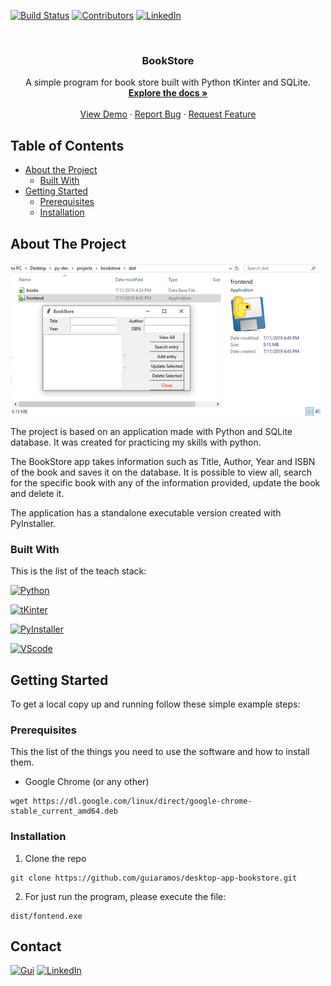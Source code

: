 <!-- PROJECT SHIELDS -->
[![Build Status][build-shield]]()
[![Contributors][contributors-shield]]()
[![LinkedIn][linkedin-shield]][linkedin-url]



<!-- PROJECT LOGO -->
<br />
<p align="center">

  <h3 align="center">BookStore</h3>

  <p align="center">
    A simple program for book store built with Python tKinter and SQLite.
    <br />
    <a href="https://github.com/guiaramos/desktop-app-bookstore"><strong>Explore the docs »</strong></a>
    <br />
    <br />
    <a href="https://github.com/guiaramos/desktop-app-bookstore">View Demo</a>
    ·
    <a href="https://github.com/guiaramos/desktop-app-bookstore/issues">Report Bug</a>
    ·
    <a href="https://github.com/guiaramos/desktop-app-bookstore/issues">Request Feature</a>
  </p>
</p>



<!-- TABLE OF CONTENTS -->
## Table of Contents

* [About the Project](#about-the-project)
  * [Built With](#built-with)
* [Getting Started](#getting-started)
  * [Prerequisites](#prerequisites)
  * [Installation](#installation)



<!-- ABOUT THE PROJECT -->
## About The Project

![Product Name Screen Shot][product-screenshot]

The project is based on an application made with Python and SQLite database. It was created for practicing my skills with python.

The BookStore app takes information such as Title, Author, Year and ISBN of the book and saves it on the database. It is possible to view all, search for the specific book with any of the information provided, update the book and delete it.

The application has a standalone executable version created with PyInstaller.

### Built With
This is the list of the teach stack:

[![Python][Python-shield]][Python-url]

[![tKinter][tKinter-shield]][tKinter-url]

[![PyInstaller][PyInstaller-shield]][PyInstaller-url]

[![VScode][VScode-shield]][VScode-url]


<!-- GETTING STARTED -->
## Getting Started

To get a local copy up and running follow these simple example steps:

### Prerequisites

This the list of the things you need to use the software and how to install them.
* Google Chrome (or any other)
```t
wget https://dl.google.com/linux/direct/google-chrome-stable_current_amd64.deb
```

### Installation

1. Clone the repo
```t
git clone https://github.com/guiaramos/desktop-app-bookstore.git
```

2. For just run the program, please execute the file:
```
dist/fontend.exe
```

<!-- CONTACT -->
## Contact

[![Gui][Gui-shield]][Gui-url]
[![LinkedIn][linkedin-shield]][linkedin-url]



<!-- MARKDOWN LINKS & IMAGES -->
[Bootstrap4-shield]: https://img.shields.io/badge/Bootstrap%204-front--end%20framework-blue.svg?logo=Bootstrap
[CSS-shield]: https://img.shields.io/badge/CSS3-front--end-blue.svg?logo=CSS3
[PyEnv-shield]: https://img.shields.io/badge/Python_Virtual_Envoriment-database-red.svg?logo=Python
[Heruko-shield]: https://img.shields.io/badge/Heroku-server-success.svg?logo=Heroku
[Git-shield]: https://img.shields.io/badge/Git-version_control-success.svg?logo=Git
[build-shield]: https://img.shields.io/badge/build-passing-brightgreen.svg?style=flat-square
[contributors-shield]: https://img.shields.io/badge/contributors-1-orange.svg?style=flat-square
[license-shield]: https://img.shields.io/badge/license-MIT-blue.svg?style=flat-square
[linkedin-shield]: https://img.shields.io/badge/-LinkedIn-black.svg?style=flat-square&logo=linkedin&colorB=555
[VSCode-shield]:https://img.shields.io/badge/Visual%20Studio%20Code-code%20editor-lightgrey.svg?logo=visual-studio-code
[Python-shield]:https://img.shields.io/badge/Python-back--end-red.svg?logo=Python
[Hosts-shield]:https://img.shields.io/badge/-Hosts-lightgrey.svg?logo=internet-explorer
[Gui-shield]:https://img.shields.io/badge/Guilherme%20Ramos-e--Mail-lightgrey.svg
[HTML-shield]:https://img.shields.io/badge/HTML5-front--end-blue.svg?logo=HTML5
[TXT-shield]:https://img.shields.io/badge/-TXT-lightgrey.svg?logo=sublime-text
[Flask-shield]:https://img.shields.io/badge/Flask-python_framework-red.svg?logo=Python
[tKinter-shield]:https://img.shields.io/badge/tKinter-python_framework-red.svg?logo=Python
[PyInstaller-shield]:https://img.shields.io/badge/PyInstaller-python_framework-red.svg?logo=Python
[Datetime-shield]:https://img.shields.io/badge/-Datetime-lightgrey.svg?logo=Python
[Dreamweaver-shield]:https://img.shields.io/badge/Dreamweaver-code_editor-lightgrey.svg?logo=Adobe-Dreamweaver
[JS-shield]:https://img.shields.io/badge/JavaScript-front--end-blue.svg?logo=JavaScript
[PHP-shield]: https://img.shields.io/badge/PHP-front--end_preprocessor-blue.svg?logo=PHP

[Bootstrap4-url]: https://getbootstrap.com/
[CSS-url]: http://www.css3.info/
[PyEnv-url]: https://docs.python.org/3/tutorial/venv.html
[Heruko-url]: https://heroku.com/
[Git-url]: https://git-scm.com/
[linkedin-url]: https://www.linkedin.com/in/guilhermearamos/
[VScode-url]:https://code.visualstudio.com/docs
[Python-url]:https://docs.python.org/3/
[Hosts-url]:https://www.howtogeek.com/howto/27350/beginner-geek-how-to-edit-your-hosts-file/
[Gui-url]:gui_aramos@outlook.com
[HTML-url]:https://www.w3schools.com/html/html5_intro.asp
[TXT-url]: https://en.wikipedia.org/wiki/Comma-separated_values
[Flask-url]:http://flask.pocoo.org/
[tKinter-url]:https://docs.python.org/3/library/tkinter.html
[PyInstaller-url]:https://www.pyinstaller.org/
[Datetime-url]:https://docs.python.org/3/library/datetime.html
[Dreamweaver-url]:https://www.adobe.com/products/dreamweaver.html
[JS-url]: https://developer.mozilla.org/en-US/docs/Web/JavaScript
[PHP-url]: https://php.net/


[product-screenshot]: img/project.png